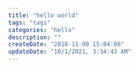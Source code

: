 ```yaml
---
title: "hello world"
tags: "tags"
categories: "hello"
description: ""
createDate: "2018-11-08 15:04:00"
updateDate: "10/1/2021, 3:34:43 AM"
---
```


